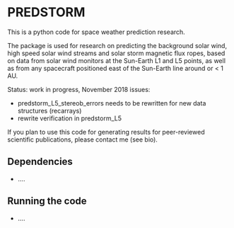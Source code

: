 # PREDSTORM

This is a python code for space weather prediction research.

The package is used for research on predicting the background solar wind, 
high speed solar wind streams and solar storm magnetic flux ropes, 
based on data from solar wind monitors at the Sun-Earth L1 and L5 points, 
as well as from any spacecraft positioned east of the Sun-Earth line around or < 1 AU.

Status: work in progress, November 2018 
issues: 
- predstorm_L5_stereob_errors needs to be rewritten for new data structures (recarrays)
- rewrite verification in predstorm_L5  

If you plan to use this code for generating results for 
peer-reviewed scientific publications, please contact me (see bio).


## Dependencies

* ....

## Running the code

* ....